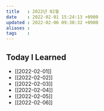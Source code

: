 ```yaml
---
title   : 2022년 02월 
date    : 2022-02-01 15:24:13 +0900
updated : 2022-02-06 09:30:32 +0900
aliases : 
tags    : 
---
```

## Today I Learned 
- [[2022-02-01]]
- [[2022-02-02]]
- [[2022-02-03]]
- [[2022-02-04]]
- [[2022-02-05]]
- [[2022-02-06]]
